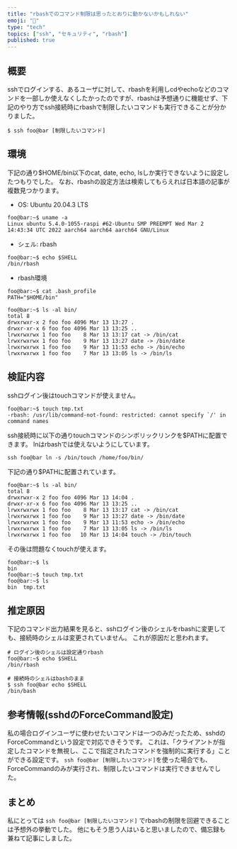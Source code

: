 ```yaml
---
title: "rbashでのコマンド制限は思ったとおりに動かないかもしれない"
emoji: "📝"
type: "tech"
topics: ["ssh", "セキュリティ", "rbash"]
published: true
---
```


## 概要
sshでログインする、あるユーザに対して、rbashを利用しcdやechoなどのコマンドを一部しか使えなくしたかったのですが、rbashは予想通りに機能せず、下記のやり方でssh接続時にrbashで制限したいコマンドも実行できることが分かりました。
```
$ ssh foo@bar [制限したいコマンド]
```

## 環境
下記の通り$HOME/bin以下のcat, date, echo, lsしか実行できないように設定したつもりでした。
なお、rbashの設定方法は検索してもらえれば日本語の記事が複数見つかります。

- OS: Ubuntu 20.04.3 LTS
```
foo@bar:~$ uname -a
Linux ubuntu 5.4.0-1055-raspi #62-Ubuntu SMP PREEMPT Wed Mar 2 14:43:34 UTC 2022 aarch64 aarch64 aarch64 GNU/Linux
```
- シェル: rbash
```
foo@bar:~$ echo $SHELL
/bin/rbash
```

- rbash環境
```
foo@bar:~$ cat .bash_profile
PATH="$HOME/bin"
```
```
foo@bar:~$ ls -al bin/
total 8
drwxrwxr-x 2 foo foo 4096 Mar 13 13:27 .
drwxr-xr-x 6 foo foo 4096 Mar 13 13:25 ..
lrwxrwxrwx 1 foo foo    8 Mar 13 13:17 cat -> /bin/cat
lrwxrwxrwx 1 foo foo    9 Mar 13 13:27 date -> /bin/date
lrwxrwxrwx 1 foo foo    9 Mar 13 11:53 echo -> /bin/echo
lrwxrwxrwx 1 foo foo    7 Mar 13 13:05 ls -> /bin/ls
```

## 検証内容
sshログイン後はtouchコマンドが使えません。
```
foo@bar:~$ touch tmp.txt
-rbash: /usr/lib/command-not-found: restricted: cannot specify `/' in command names
```

ssh接続時に以下の通りtouchコマンドのシンボリックリンクを$PATHに配置できます。
lnはrbashでは使えないようにしています。
```
ssh foo@bar ln -s /bin/touch /home/foo/bin/
```

下記の通り$PATHに配置されています。
```
foo@bar:~$ ls -al bin/
total 8
drwxrwxr-x 2 foo foo 4096 Mar 13 14:04 .
drwxr-xr-x 6 foo foo 4096 Mar 13 13:25 ..
lrwxrwxrwx 1 foo foo    8 Mar 13 13:17 cat -> /bin/cat
lrwxrwxrwx 1 foo foo    9 Mar 13 13:27 date -> /bin/date
lrwxrwxrwx 1 foo foo    9 Mar 13 11:53 echo -> /bin/echo
lrwxrwxrwx 1 foo foo    7 Mar 13 13:05 ls -> /bin/ls
lrwxrwxrwx 1 foo foo   10 Mar 13 14:04 touch -> /bin/touch
```

その後は問題なくtouchが使えます。
```
foo@bar:~$ ls
bin
foo@bar:~$ touch tmp.txt
foo@bar:~$ ls
bin  tmp.txt
```

## 推定原因
下記のコマンド出力結果を見ると、sshログイン後のシェルをrbashに変更しても、接続時のシェルは変更されていません。
これが原因だと思われます。
```
# ログイン後のシェルは設定通りrbash
foo@bar:~$ echo $SHELL
/bin/rbash
```

```
# 接続時のシェルはbashのまま
$ ssh foo@bar echo $SHELL
/bin/bash
```

## 参考情報(sshdのForceCommand設定)
私の場合ログインユーザに使わせたいコマンドは一つのみだったため、sshdのForceCommandという設定で対応できそうです。
これは、「クライアントが指定したコマンドを無視し、ここで指定されたコマンドを強制的に実行する」ことができる設定です。
```ssh foo@bar [制限したいコマンド]```を使った場合でも、ForceCommandのみが実行され、制限したいコマンドは実行できませんでした。

## まとめ
私にとっては ```ssh foo@bar [制限したいコマンド]``` でrbashの制限を回避できることは予想外の挙動でした。
他にもそう思う人はいると思いましたので、備忘録も兼ねて記事にしました。